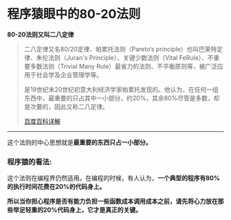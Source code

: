 # 程序猿眼中的80-20法则

**80-20法则又叫二八定律**

> 二八定律又名80/20定律、帕累托法则（Pareto‘s principle）也叫巴莱特定律、朱伦法则（Juran's Principle）、关键少数法则（Vital FeRule）、不重要多数法则（Trivial Many Rule）最省力的法则、不平衡原则等，被广泛应用于社会学及企业管理学等。
>
> 是19世纪末20世纪初意大利经济学家帕累托发现的。他认为，在任何一组东西中，最重要的只占其中一小部分，约20%，其余80%尽管是多数，却是次要的，因此又称二八定律。
>
> [百度百科详解](https://baike.baidu.com/item/%E4%BA%8C%E5%85%AB%E5%AE%9A%E5%BE%8B/747076?fr=aladdin )

---

这个法则的中心思想就是**最重要的东西只占一小部分。**

### 程序猿的看法:

这个法则在编程界仍然适用。在编程的时候，有人认为，**一个典型的程序有80%的执行时间花费在20%的代码身上。**

**所以当你担心程序是否有能力负担一些函数成本调用成本之前，请先将心力放在那些举足轻重的20%代码身上，它才是真正的关键。**
